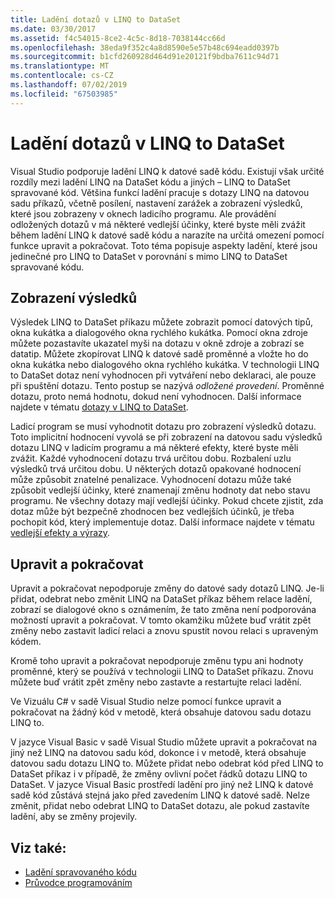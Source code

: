 ```yaml
---
title: Ladění dotazů v LINQ to DataSet
ms.date: 03/30/2017
ms.assetid: f4c54015-8ce2-4c5c-8d18-7038144cc66d
ms.openlocfilehash: 38eda9f352c4a8d8590e5e57b48c694eadd0397b
ms.sourcegitcommit: b1cfd260928d464d91e20121f9bdba7611c94d71
ms.translationtype: MT
ms.contentlocale: cs-CZ
ms.lasthandoff: 07/02/2019
ms.locfileid: "67503985"
---
```

# <a name="debugging-linq-to-dataset-queries"></a>Ladění dotazů v LINQ to DataSet

Visual Studio podporuje ladění LINQ k datové sadě kódu. Existují však určité rozdíly mezi ladění LINQ na DataSet kódu a jiných – LINQ to DataSet spravované kód. Většina funkcí ladění pracuje s dotazy LINQ na datovou sadu příkazů, včetně posílení, nastavení zarážek a zobrazení výsledků, které jsou zobrazeny v oknech ladicího programu. Ale provádění odložených dotazů v má některé vedlejší účinky, které byste měli zvážit během ladění LINQ k datové sadě kódu a narazíte na určitá omezení pomocí funkce upravit a pokračovat. Toto téma popisuje aspekty ladění, které jsou jedinečné pro LINQ to DataSet v porovnání s mimo LINQ to DataSet spravované kódu.  
  
## <a name="viewing-results"></a>Zobrazení výsledků  
 Výsledek LINQ to DataSet příkazu můžete zobrazit pomocí datových tipů, okna kukátka a dialogového okna rychlého kukátka. Pomocí okna zdroje můžete pozastavíte ukazatel myši na dotazu v okně zdroje a zobrazí se datatip. Můžete zkopírovat LINQ k datové sadě proměnné a vložte ho do okna kukátka nebo dialogového okna rychlého kukátka. V technologii LINQ to DataSet dotaz není vyhodnocen při vytváření nebo deklaraci, ale pouze při spuštění dotazu. Tento postup se nazývá *odložené provedení*. Proměnné dotazu, proto nemá hodnotu, dokud není vyhodnocen. Další informace najdete v tématu [dotazy v LINQ to DataSet](../../../../docs/framework/data/adonet/queries-in-linq-to-dataset.md).  
  
 Ladicí program se musí vyhodnotit dotazu pro zobrazení výsledků dotazu. Toto implicitní hodnocení vyvolá se při zobrazení na datovou sadu výsledků dotazu LINQ v ladicím programu a má některé efekty, které byste měli zvážit. Každé vyhodnocení dotazu trvá určitou dobu. Rozbalení uzlu výsledků trvá určitou dobu. U některých dotazů opakované hodnocení může způsobit znatelné penalizace. Vyhodnocení dotazu může také způsobit vedlejší účinky, které znamenají změnu hodnoty dat nebo stavu programu. Ne všechny dotazy mají vedlejší účinky. Pokud chcete zjistit, zda dotaz může být bezpečně zhodnocen bez vedlejších účinků, je třeba pochopit kód, který implementuje dotaz. Další informace najdete v tématu [vedlejší efekty a výrazy](https://docs.microsoft.com/previous-versions/visualstudio/visual-studio-2013/a7a250bs(v=vs.120)).  
  
## <a name="edit-and-continue"></a>Upravit a pokračovat  
 Upravit a pokračovat nepodporuje změny do datové sady dotazů LINQ. Je-li přidat, odebrat nebo změnit LINQ na DataSet příkaz během relace ladění, zobrazí se dialogové okno s oznámením, že tato změna není podporována možností upravit a pokračovat. V tomto okamžiku můžete buď vrátit zpět změny nebo zastavit ladicí relaci a znovu spustit novou relaci s upraveným kódem.  
  
 Kromě toho upravit a pokračovat nepodporuje změnu typu ani hodnoty proměnné, který se používá v technologii LINQ to DataSet příkazu. Znovu můžete buď vrátit zpět změny nebo zastavte a restartujte relaci ladění.  
  
 Ve Vizuálu C# v sadě Visual Studio nelze pomocí funkce upravit a pokračovat na žádný kód v metodě, která obsahuje datovou sadu dotazu LINQ to.  
  
 V jazyce Visual Basic v sadě Visual Studio můžete upravit a pokračovat na jiný než LINQ na datovou sadu kód, dokonce i v metodě, která obsahuje datovou sadu dotazu LINQ to. Můžete přidat nebo odebrat kód před LINQ to DataSet příkaz i v případě, že změny ovlivní počet řádků dotazu LINQ to DataSet. V jazyce Visual Basic prostředí ladění pro jiný než LINQ k datové sadě kód zůstává stejná jako před zavedením LINQ k datové sadě. Nelze změnit, přidat nebo odebrat LINQ to DataSet dotazu, ale pokud zastavíte ladění, aby se změny projevily.  
  
## <a name="see-also"></a>Viz také:

- [Ladění spravovaného kódu](/visualstudio/debugger/debugging-managed-code)
- [Průvodce programováním](../../../../docs/framework/data/adonet/programming-guide-linq-to-dataset.md)
